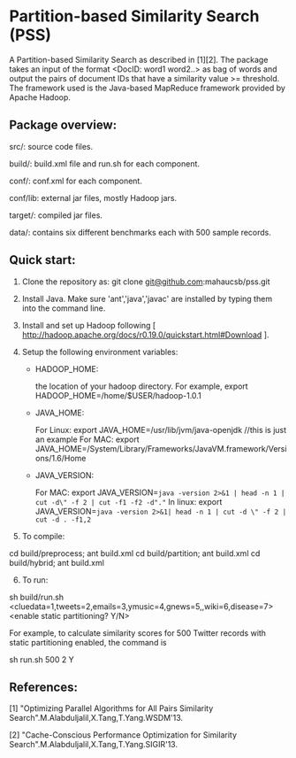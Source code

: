 Partition-based Similarity Search (PSS)
=======================================
  A Partition-based Similarity Search as described in [1][2]. The package takes an input of the format <DocID: word1 word2..> as bag of words and output the pairs of document IDs that have a similarity value >= threshold. The framework used is the Java-based MapReduce framework provided by Apache Hadoop. 

Package overview:
-----------------

src/: source code files.

build/: build.xml file and run.sh for each component.

conf/: conf.xml for each component. 

conf/lib: external jar files, mostly Hadoop jars.

target/: compiled jar files.

data/: contains six different benchmarks each with 500 sample records. 

Quick start:
------------

1) Clone the repository as: git clone git@github.com:mahaucsb/pss.git

2) Install Java. Make sure 'ant','java','javac' are installed by typing them into the command line.

3) Install and set up Hadoop following [ http://hadoop.apache.org/docs/r0.19.0/quickstart.html#Download ].

4) Setup the following environment variables:
   - HADOOP_HOME: 

      the location of your hadoop directory. For example, export HADOOP_HOME=/home/$USER/hadoop-1.0.1
   
   - JAVA_HOME: 
   
      For Linux: export JAVA_HOME=/usr/lib/jvm/java-openjdk //this is just an example
      For MAC: export JAVA_HOME=/System/Library/Frameworks/JavaVM.framework/Versions/1.6/Home

   - JAVA_VERSION:
   
      For MAC: export JAVA_VERSION=`java -version 2>&1 | head -n 1 | cut -d\" -f 2 | cut -f1 -f2 -d"."`
      In linux: export JAVA_VERSION=`java -version 2>&1| head -n 1 | cut -d \" -f 2 | cut -d . -f1,2`

5) To compile:

cd build/preprocess; ant build.xml
cd build/partition; ant build.xml
cd build/hybrid; ant build.xml

6) To run: 

sh build/run.sh <numDocuments> <cluedata=1,tweets=2,emails=3,ymusic=4,gnews=5,,wiki=6,disease=7> <enable static partitioning? Y/N>

For example, to calculate similarity scores for 500 Twitter records with static partitioning enabled, the command is 

sh run.sh 500 2 Y 


References:
-----------

[1]  "Optimizing Parallel Algorithms for All Pairs Similarity Search".M.Alabduljalil,X.Tang,T.Yang.WSDM'13.

[2]  "Cache-Conscious Performance Optimization for Similarity Search".M.Alabduljalil,X.Tang,T.Yang.SIGIR'13.

